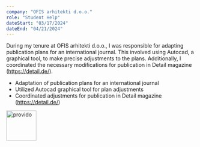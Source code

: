 ```yaml
---
company: "OFIS arhitekti d.o.o."
role: "Student Help"
dateStart: "03/17/2024"
dateEnd: "04/21/2024"
---
```


During my tenure at OFIS arhitekti d.o.o., I was responsible for adapting publication plans for an international journal. This involved using Autocad, a graphical tool, to make precise adjustments to the plans. Additionally, I coordinated the necessary modifications for publication in Detail magazine (https://detail.de/).

  - Adaptation of publication plans for an international journal
  - Utilized Autocad graphical tool for plan adjustments
  - Coordinated adjustments for publication in Detail magazine (https://detail.de/)

[<img src="https://ofis.si/favicon.ico" alt="provido" style="height:80px">](https://ofis.si/)